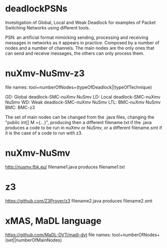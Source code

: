 # deadlockPSNs
Investigation of Global, Local and Weak Deadlock for examples of Packet Switching Networks using different tools.

PSN: an artificial format mimicking sending, processing and receiving messages in networks as it appears in practice. Composed by a number
of nodes and a number of channels. The main nodes are the only ones that can send and receive messages, the others can only process them.

# nuXmv-NuSmv-z3
file names: tool+numberOfNodes+(typeOfDeadlock||typeOfTechnique)

GD: Global deadlock-SMC-nuXmv NuSmv
LD: Local deadlock-SMC-nuXmv NuSmv
WD: Weak deadlock-SMC-nuXmv NuSmv
LTL: BMC-nuXmv NuSmv
BMC: BMC-z3

The set of main nodes can be changed from the .java files, changing the "public int[] M ={...}", producing then a different filename.txt
if the .java produces a code to be run in nuXmv or NuSmv, or a different filename.smt if it is the case of a code to run with z3.

# nuXmv-NuSmv 
http://nusmv.fbk.eu/
filename1.java produces filename1.txt

# z3 
https://github.com/Z3Prover/z3
filename2.java produces filename2.smt

# xMAS, MaDL language 
https://github.com/MaDL-DVT/madl-dvt
file names: tool+numberOfNodes+(set||numberOfMainNodes)
